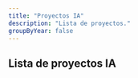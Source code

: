 ```yaml
---
title: "Proyectos IA"
description: "Lista de proyectos."
groupByYear: false
---
```

## Lista de proyectos IA